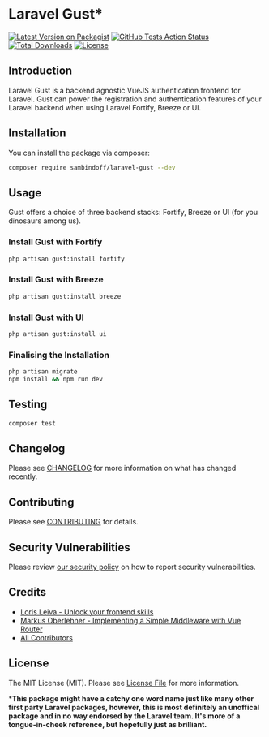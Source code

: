 # Laravel Gust*

[![Latest Version on Packagist](https://img.shields.io/packagist/v/sambindoff/laravel-gust)](https://packagist.org/packages/sambindoff/laravel-gust)
[![GitHub Tests Action Status](https://img.shields.io/github/workflow/status/sambindoff/laravel-gust/Tests?label=tests)](https://github.com/sambindoff/laravel-gust/actions?query=workflow%3ATests+branch%3Amain)
[![Total Downloads](https://img.shields.io/packagist/dt/sambindoff/laravel-gust)](https://packagist.org/packages/sambindoff/laravel-gust)
[![License](https://img.shields.io/packagist/l/sambindoff/laravel-gust)](https://packagist.org/packages/sambindoff/laravel-gust)

## Introduction

Laravel Gust is a backend agnostic VueJS authentication frontend for Laravel. Gust can power the registration and authentication features of your Laravel backend when using Laravel Fortify, Breeze or UI.

## Installation

You can install the package via composer:

```bash
composer require sambindoff/laravel-gust --dev
```

## Usage

Gust offers a choice of three backend stacks: Fortify, Breeze or UI (for you dinosaurs among us).

### Install Gust with Fortify

``` bash
php artisan gust:install fortify
```

### Install Gust with Breeze

``` bash
php artisan gust:install breeze
```

### Install Gust with UI

``` bash
php artisan gust:install ui
```

### Finalising the Installation

``` bash
php artisan migrate
npm install && npm run dev
```

## Testing

``` bash
composer test
```

## Changelog

Please see [CHANGELOG](CHANGELOG.md) for more information on what has changed recently.

## Contributing

Please see [CONTRIBUTING](.github/CONTRIBUTING.md) for details.

## Security Vulnerabilities

Please review [our security policy](../../security/policy) on how to report security vulnerabilities.

## Credits

- [Loris Leiva - Unlock your frontend skills](https://lorisleiva.com/unlock-your-frontend-skills/)
- [Markus Oberlehner - Implementing a Simple Middleware with Vue Router](https://markus.oberlehner.net/blog/implementing-a-simple-middleware-with-vue-router/)
- [All Contributors](../../contributors)

## License

The MIT License (MIT). Please see [License File](LICENSE.md) for more information.

***This package might have a catchy one word name just like many other first party Laravel packages, however, this is most definitely an unoffical package and in no way endorsed by the Laravel team. It's more of a tongue-in-cheek reference, but hopefully just as brilliant.**
